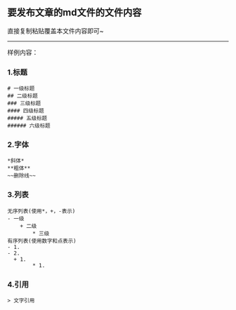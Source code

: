 ## 要发布文章的md文件的文件内容

直接复制粘贴覆盖本文件内容即可~

---

样例内容：

### 1.标题


    # 一级标题
    ## 二级标题
    ### 三级标题
    #### 四级标题
    ##### 五级标题
    ###### 六级标题


### 2.字体


    *斜体*
    **粗体**
    ~~删除线~~
    


### 3.列表


    无序列表(使用*，+，-表示)
    - 一级
        + 二级
            * 三级
    有序列表(使用数字和点表示)
    - 1.
    - 2.
      + 1.
            * 1.


### 4.引用


    > 文字引用

